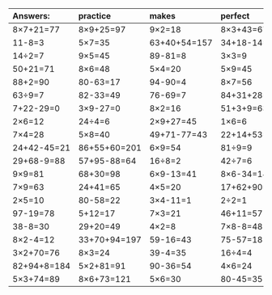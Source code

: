 | Answers: | practice | makes | perfect | ! |
| :--- | :--- | :--- | :--- | :--- |
| 8×7+21=77 | 8×9+25=97 | 9×2=18 | 8×3+43=67 | 41+4=45 | 
| 11-8=3 | 5×7=35 | 63+40+54=157 | 34+18-14=38 | 19+4=23 | 
| 14÷2=7 | 9×5=45 | 89-81=8 | 3×3=9 | 7+71=78 | 
| 50+21=71 | 8×6=48 | 5×4=20 | 5×9=45 | 2×5+53=63 | 
| 88+2=90 | 80-63=17 | 94-90=4 | 8×7=56 | 7×8=56 | 
| 63÷9=7 | 82-33=49 | 76-69=7 | 84+31+28=143 | 5×3=15 | 
| 7+22-29=0 | 3×9-27=0 | 8×2=16 | 51+3+9=63 | 8×8=64 | 
| 2×6=12 | 24÷4=6 | 2×9+27=45 | 1×6=6 | 4×7+7=35 | 
| 7×4=28 | 5×8=40 | 49+71-77=43 | 22+14+53=89 | 89-52=37 | 
| 24+42-45=21 | 86+55+60=201 | 6×9=54 | 81÷9=9 | 21÷7=3 | 
| 29+68-9=88 | 57+95-88=64 | 16÷8=2 | 42÷7=6 | 94+24+59=177 | 
| 9×9=81 | 68+30=98 | 6×9-13=41 | 8×6-34=14 | 31+12=43 | 
| 7×9=63 | 24+41=65 | 4×5=20 | 17+62+90=169 | 10+89=99 | 
| 2×5=10 | 80-58=22 | 3×4-11=1 | 2÷2=1 | 18÷9=2 | 
| 97-19=78 | 5+12=17 | 7×3=21 | 46+11=57 | 16-15=1 | 
| 38-8=30 | 29+20=49 | 4×2=8 | 7×8-8=48 | 97-51=46 | 
| 8×2-4=12 | 33+70+94=197 | 59-16=43 | 75-57=18 | 1×4=4 | 
| 3×2+70=76 | 8×3=24 | 39-4=35 | 16÷4=4 | 2×7=14 | 
| 82+94+8=184 | 5×2+81=91 | 90-36=54 | 4×6=24 | 6×5=30 | 
| 5×3+74=89 | 8×6+73=121 | 5×6=30 | 80-45=35 | 26-19=7 | 
